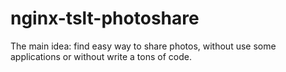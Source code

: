 # nginx-tslt-photoshare

The main idea: find easy way to share photos, without use some applications or without write a tons of code. 

